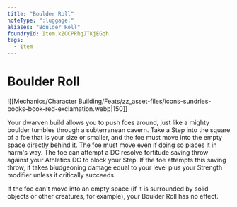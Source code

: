 ```yaml
---
title: "Boulder Roll"
noteType: ":luggage:"
aliases: "Boulder Roll"
foundryId: Item.kZOCPRhgJTKjEGqh
tags:
  - Item
---
```


# Boulder Roll
![[Mechanics/Character Building/Feats/zz_asset-files/icons-sundries-books-book-red-exclamation.webp|150]]

Your dwarven build allows you to push foes around, just like a mighty boulder tumbles through a subterranean cavern. Take a Step into the square of a foe that is your size or smaller, and the foe must move into the empty space directly behind it. The foe must move even if doing so places it in harm's way. The foe can attempt a DC resolve fortitude saving throw against your Athletics DC to block your Step. If the foe attempts this saving throw, it takes bludgeoning damage equal to your level plus your Strength modifier unless it critically succeeds.

If the foe can't move into an empty space (if it is surrounded by solid objects or other creatures, for example), your Boulder Roll has no effect.

